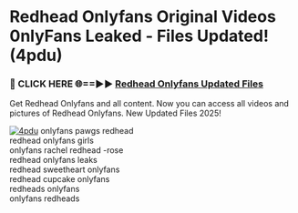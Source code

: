# Redhead Onlyfans Original Videos 0nlyFans Leaked - Files Updated! (4pdu)

<h3>🔴 CLICK HERE 🌐==►► <a href="https://best4dudes.click/HH4t6V" rel="nofollow">Redhead Onlyfans Updated Files</a></h3>

Get Redhead Onlyfans and all content. Now you can access all videos and pictures of Redhead Onlyfans. New Updated Files 2025!

[![4pdu](https://github.com/user-attachments/assets/8c521d6e-e6e3-4a75-9320-d58ab9d79d5b)](https://best4dudes.click/HH4t6V)
onlyfans pawgs redhead<br>
redhead onlyfans girls<br>
onlyfans rachel redhead -rose<br>
redhead onlyfans leaks<br>
redhead sweetheart onlyfans<br>
redhead cupcake onlyfans<br>
redheads onlyfans<br>
onlyfans redheads